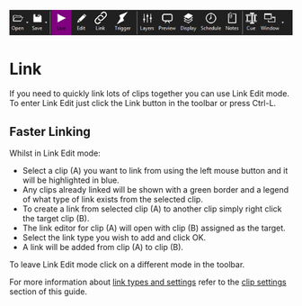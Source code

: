 ![](../../images/toolbar.png)
# Link

If you need to quickly link lots of clips together you can use Link Edit mode. To enter Link Edit just click the Link button in the toolbar or press Ctrl-L.


## Faster Linking
Whilst in Link Edit mode:

- Select a clip (A) you want to link from using the left mouse button and it will be highlighted in blue. 
- Any clips already linked will be shown with a green border and a legend of what type of link exists from the selected clip. 
- To create a link from selected clip (A) to another clip simply right click the target clip (B).
- The link editor for clip (A) will open with clip (B) assigned as the target. 
- Select the link type you wish to add and click OK.
- A link will be added from clip (A) to clip (B).

To leave Link Edit mode click on a different mode in the toolbar.

For more information about [link types and settings](../clipSettings/link.md) refer to the [clip settings](../clipSettings/link.md) section of this guide.